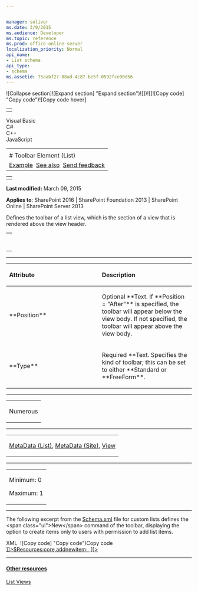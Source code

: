 ```yaml
---


manager: soliver
ms.date: 3/9/2015
ms.audience: Developer
ms.topic: reference
ms.prod: office-online-server
localization_priority: Normal
api_name:
- List schema
api_type:
- schema
ms.assetid: 75aabf27-88ad-4c87-be5f-0592fce90d56
---
```


![Collapse
section]![Expand
section] "Expand section")![]()![])![]![]()![Copy
code] "Copy code")![Copy code
hover]
<table>
<tbody>
<tr class="odd">
<td align="left"></td>
</tr>
</tbody>
</table>

Visual Basic  
C\#  
C++  
JavaScript  

<table>
<tbody>
<tr class="odd">
<td align="left"><span id="runningHeaderText"></span></td>
</tr>
<tr class="even">
<td align="left"># Toolbar Element (List)</td>
</tr>
<tr class="odd">
<td align="left"><a href="#exampleToggle">Example</a>  <a href="#seeAlsoToggle">See also</a>  <span id="headfeedbackarea" class="feedbackhead"><a href="javascript:SubmitFeedback(&#39;docthis@Microsoft.com&#39;,&#39;&#39;,&#39;&#39;,&#39;&#39;,&#39;1.0.18082.1225&#39;,&#39;%0\dThank%20you%20for%20your%20feedback.%20The%20developer%20writing%20teams%20use%20your%20feedback%20to%20improve%20documentation.%20While%20we%20are%20reviewing%20your%20feedback,%20we%20may%20send%20you%20e-mail%20to%20ask%20for%20clarification%20or%20feedback%20on%20a%20solution.%20We%20do%20not%20use%20your%20e-mail%20address%20for%20any%20other%20purpose%20and%20we%20delete%20it%20after%20we%20finish%20our%20review.%0\AFor%20further%20information%20about%20the%20privacy%20policies%20of%20Microsoft,%20please%20see%20http://privacy.microsoft.com/en-us/default.aspx.%0\A%0\d&#39;,&#39;Customer%20feedback&#39;);">Send feedback</a></span></td>
</tr>
</tbody>
</table>

<table>
<colgroup>
<col width="100%" />
</colgroup>
<tbody>
<tr class="odd">
<td align="left"></td>
</tr>
</tbody>
</table>

**Last modified:** March 09, 2015

**Applies to**: SharePoint 2016 | SharePoint Foundation 2013 |
SharePoint Online | SharePoint Server 2013

Defines the toolbar of a list view, which is the section of a view that
is rendered above the view header.

<span codelanguage="other"></span>
<table>
<colgroup>
<col width="100%" />
</colgroup>
<tbody>
<tr class="odd">
<td align="left"><pre><code><Toolbar
  Position = "After"
  Type = "Standard" | "FreeForm">
</Toolbar></code></pre></td>
</tr>
</tbody>
</table>


-----------------------------------------------------------------------------------------------------------------------------------------------------------------------------------------------

<table>
<colgroup>
<col width="50%" />
<col width="50%" />
</colgroup>
<thead>
<tr class="header">
<th align="left"><p>Attribute</p></th>
<th align="left"><p>Description</p></th>
</tr>
</thead>
<tbody>
<tr class="odd">
<td align="left"><p>**Position**</p></td>
<td align="left"><p>Optional **Text</span>. If **Position = "After"** is specified, the toolbar will appear below the view body. If not specified, the toolbar will appear above the view body.</p></td>
</tr>
<tr class="even">
<td align="left"><p>**Type**</p></td>
<td align="left"><p>Required **Text</span>. Specifies the kind of toolbar; this can be set to either **Standard</span> or **FreeForm**.</p></td>
</tr>
</tbody>
</table>


---------------------------------------------------------------------------------------------------------------------------------------------------------------------------------------------------

<table>
<colgroup>
<col width="100%" />
</colgroup>
<tbody>
<tr class="odd">
<td align="left"><p>Numerous</p></td>
</tr>
</tbody>
</table>


----------------------------------------------------------------------------------------------------------------------------------------------------------------------------------------------------

<table>
<colgroup>
<col width="100%" />
</colgroup>
<tbody>
<tr class="odd">
<td align="left"><p><a href="metadata-element-list.md">MetaData (List)</a>, <a href="metadata-element-site.md">MetaData (Site)</a>, <a href="view-element-list.md">View</a></p></td>
</tr>
</tbody>
</table>


------------------------------------------------------------------------------------------------------------------------------------------------------------------------------------------------

<table>
<colgroup>
<col width="100%" />
</colgroup>
<tbody>
<tr class="odd">
<td align="left"><p>Minimum: 0</p>
<p>Maximum: 1</p></td>
</tr>
</tbody>
</table>


------------------------------------------------------------------------------------------------------------------------------------------------------------------------------------------

The following excerpt from the
[Schema.xml](http://msdn.microsoft.com/library/c2f01064-80d8-47ee-b602-ecf4c480ac56(Office.15).aspx)
file for custom lists defines the <span class="ui">New</span> command of
the toolbar, displaying the option to create items only to users with
permission to add list items.

<span codelanguage="xmlLang"></span>
XML 
<span class="copyCode" onclick="CopyCode(this)"
onkeypress="CopyCode_CheckKey(this, event)"
onmouseover="ChangeCopyCodeIcon(this)"
onmouseout="ChangeCopyCodeIcon(this)" tabindex="0">![Copy
code] "Copy code")Copy code</span>
    <Toolbar Position="After" Type="Freeform">
      <IfHasRights>
        <RightsChoices>
          <RightsGroup PermAddListItems="required" />
        </RightsChoices>
        <Then>
          <HTML><![CDATA[ <table width=100% cellpadding=0 cellspacing=0 border=0 > <tr> <td colspan="2" class="ms-partline"><IMG SRC="/_layouts/images/blank.gif" width=1 height=1 alt=""></td> </tr> <tr> <td class="ms-addnew" style="padding-bottom: 3px"> <img src="/_layouts/images/rect.gif" alt="">&nbsp;<a class="ms-addnew" ID="idAddNewItem" href="]]></HTML>
          <URL Cmd="New" /><HTML><![CDATA[" ONCLICK="javascript:NewItem(']]></HTML>
          <URL Cmd="New" /><HTML><![CDATA[', true);javascript:return false;" target="_self">]]></HTML><HTML><!-- _locID_text="onetid6" _locComment="{StringCategory=HTX}" -->$Resources:core,addnewitem;</HTML><HTML><![CDATA[</a> </td> </tr> <tr><td><IMG SRC="/_layouts/images/blank.gif" width=1 height=5 alt=""></td></tr> </table>]]></HTML>
        </Then>
      </IfHasRights>
    </Toolbar>


-------------------------------------------------------------------------------------------------------------------------------------------------------------------------------------------

#### Other resources

[List
Views](http://msdn.microsoft.com/library/43e6ba7e-eddb-418a-a570-c0815016fc17(Office.15).aspx)








